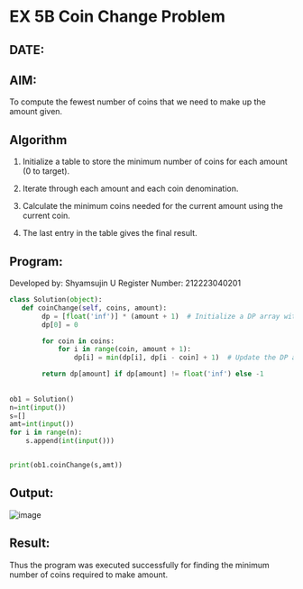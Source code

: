 # EX 5B Coin Change Problem
## DATE:
## AIM:
To compute the fewest number of coins that we need to make up the amount given.


## Algorithm
1. Initialize a table to store the minimum number of coins for each amount (0 to target).

2. Iterate through each amount and each coin denomination.

3. Calculate the minimum coins needed for the current amount using the current coin.

4. The last entry in the table gives the final result.  

## Program:
Developed by: Shyamsujin U
Register Number:  212223040201

```python
class Solution(object):
   def coinChange(self, coins, amount):
        dp = [float('inf')] * (amount + 1)  # Initialize a DP array with infinity values
        dp[0] = 0  

        for coin in coins:
            for i in range(coin, amount + 1):
                dp[i] = min(dp[i], dp[i - coin] + 1)  # Update the DP array

        return dp[amount] if dp[amount] != float('inf') else -1
      
      
ob1 = Solution()
n=int(input())
s=[]
amt=int(input())
for i in range(n):
    s.append(int(input()))


print(ob1.coinChange(s,amt))

```

## Output:
![image](https://github.com/user-attachments/assets/a140b74e-de54-4b66-9fc5-85d3f8ec219b)



## Result:
Thus the program was executed successfully for finding the minimum number of coins required to make amount.
